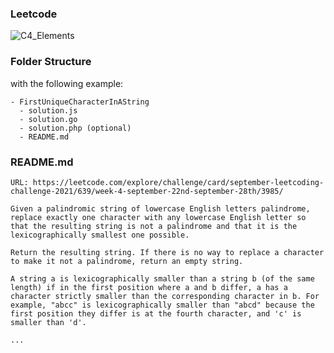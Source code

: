 ### Leetcode

![C4_Elements](https://www.plantuml.com/plantuml/png/ZP19Ry8m48Nl-HKXwY583JcqlLIg10gXhSHM2AfwGYOUYbLlygA8Vz_9Gg2tdZn-t_EyyOoj8yPvmOC1aoNt5CAJSze-fwaXrUYRkPC_U0kcLDA1TADIYLHp8kitYNMKiqEQFIRhMjejvgaWre51QP_X2y8ac96k-mS32aUyXhFLifXyvjlL8lz7blEQKFDmpMH8aoCw4giDSs0laOr6Ah1AGF9q_SzDNbftjzqyR-_JVByjyas-AhxMUJmCWZLI9MC1ue3LVHXbtZfiPoAi2o0YNBG8xtTj_4lKz8o6byUwET2_GntbVWqn1t2bee3imuDrJCcwxxoJ_tZRPI1TGXNE5AVj3A-DZCxj6VyiOY9j1GR1f2aG1C46U3_4JMIcz3daJFwWgRPSKP-L6I0EEdvHhykOCbjwQplUw_qCEyqLeOZ782ck-1S0 "workflow")

### Folder Structure

with the following example:

```
- FirstUniqueCharacterInAString
  - solution.js
  - solution.go
  - solution.php (optional)
  - README.md
```

### README.md

```
URL: https://leetcode.com/explore/challenge/card/september-leetcoding-challenge-2021/639/week-4-september-22nd-september-28th/3985/

Given a palindromic string of lowercase English letters palindrome, replace exactly one character with any lowercase English letter so that the resulting string is not a palindrome and that it is the lexicographically smallest one possible.

Return the resulting string. If there is no way to replace a character to make it not a palindrome, return an empty string.

A string a is lexicographically smaller than a string b (of the same length) if in the first position where a and b differ, a has a character strictly smaller than the corresponding character in b. For example, "abcc" is lexicographically smaller than "abcd" because the first position they differ is at the fourth character, and 'c' is smaller than 'd'.

...
```